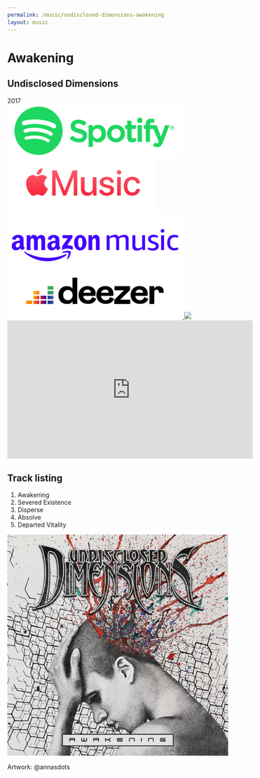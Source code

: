 ```yaml
---
permalink: /music/undisclosed-dimensions-awakening
layout: music
---
```


<h1 class="title">Awakening</h1>
<h2 class="artist">Undisclosed Dimensions</h2>
<div class="year">2017</div>

<div class="stream-links">
    <a href="https://open.spotify.com/intl-fr/album/01plaghS6qzLgTSs60DfIo" target="_blank">
        <img src="/assets/stream/spotify.svg" />
    </a>
    <a href="https://music.apple.com/fr/album/awakening-ep/1278590176" target="_blank">
        <img src="/assets/stream/apple.svg" />
    </a>
    <a href="https://www.amazon.com/Awakening-Undisclosed-Dimensions/dp/B075C6FLR6/  ref=as_li_ss_tl?ie=UTF8&qid=1504786289&sr=8-1&keywords=undisclosed+dimensions&linkCode=sl1&tag=romainberger-20&linkId=b8690f22330789773d70faecdd1b28e2" target="_blank">
        <img src="/assets/stream/amazon.svg" />
    </a>
    <a href="https://www.deezer.com/fr/album/47438742" target="_blank">
        <img src="/assets/stream/deezer.svg" />
    </a>
    <a href="https://undiscloseddimensions.bandcamp.com/album/awakening" target="_blank">
        <img src="/assets/stream/bandcamp.svg" />
    </a>
</div>

<div class="yt-frame">
    <iframe width="560" height="315" src="https://www.youtube.com/embed/tyT17wd2TeY?si=DQhS89bmOcwougMB" title="YouTube video player" frameborder="0" allow="accelerometer; autoplay; clipboard-write; encrypted-media; gyroscope; picture-in-picture; web-share" allowfullscreen></iframe>
</div>

<div class="track-listing">
    <h2>Track listing</h2>
    <ol>
        <li>Awakening</li>
        <li>Severed Existence</li>
        <li>Disperse</li>
        <li>Absolve</li>
        <li>Departed Vitality</li>
    </ol>
</div>

<img class="artwork" src="/assets/awakening.jpg" />

<div class="credits">
    <p>Artwork: @annasdots</p>
</div>
